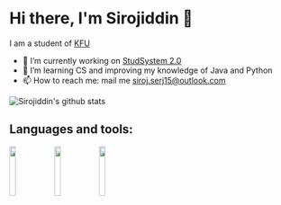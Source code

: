 # Hi there, I'm Sirojiddin 👋
I am a student of [KFU](https://kpfu.ru)
- 🔭 I’m currently working on [StudSystem 2.0](https://github.com/SirojiddinSaidmurodov/StudSystem-2.0)
- 🌱 I’m learning CS and improving my knowledge of Java and Python
- 📫 How to reach me: mail me siroj.serj15@outlook.com

<!--
**SirojiddinSaidmurodov/SirojiddinSaidmurodov** is a ✨ _special_ ✨ repository because its `README.md` (this file) appears on your GitHub profile.

Here are some ideas to get you started:

- 🔭 I’m currently working on ...
- 🌱 I’m currently learning ...
- 👯 I’m looking to collaborate on ...
- 🤔 I’m looking for help with ...
- 💬 Ask me about ...
- 📫 How to reach me: ...
- 😄 Pronouns: ...
- ⚡ Fun fact: ...
-->
![Sirojiddin's github stats](https://github-readme-stats.vercel.app/api?username=sirojiddinsaidmurodov&count_private=true&show_icons=true&theme=gruvbox)
## Languages and tools:
<p>
<img width=15% src="https://www.vectorlogo.zone/logos/java/java-ar21.svg">
<img width=15% src="https://www.vectorlogo.zone/logos/python/python-official.svg">
<img width=15% src="https://www.vectorlogo.zone/logos/mysql/mysql-official.svg">
</p>
